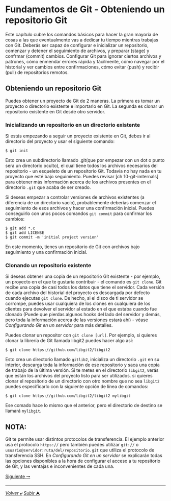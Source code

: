 # Fundamentos de Git - Obteniendo un repositorio Git
Este capítulo cubre los comandos básicos para hacer la gran mayoría de cosas a las que eventualmente vas a dedicar tu tiempo mientras trabajas con Git. Deberás ser capaz de configurar e inicializar un repositorio, comenzar y detener el seguimiento de archivos, y preparar (stage) y confrmar (commit) cambios. Configurar Git para ignorar ciertos archivos y patrones, cómo enmendar errores rápida y fácilmente, cómo navegar por el historial y ver cambios entre confirmaciones, cómo evitar (push) y recibir (pull) de repositorios remotos.

## Obteniendo un repositorio Git
Puedes obtener un proyecto de Git de 2 maneras. La primera es tomar un proyecto o directorio existente e importarlo en Git. La segunda es clonar un repositorio existente en Git desde otro servidor.

### Inicializando un repositorio en un directorio existente
Si estás empezando a seguir un proyecto existente en Git, debes ir al directorio del proyecto y usar el siguiente comando:

    $ git init

Esto crea un subdirectorio llamado .git(que por empezar con un dot o punto sera un directorio oculto), el cual tiene todos los archivos necesarios del repositorio - un esqueleto de un repositorio Git. Todavía no hay nada en tu proyecto que esté bajo seguimiento. Puedes revisar [ch 10-git-imternals] para obtener más información acerca de los archivos presentes en el directorio `.git` que acaba de ser creado.

Si deseas empezar a controlar versiones de archivos existentes (a diferencia de un directorio vacío), probablemente deberías comenzar el seguimiento de esos archivos y hacer una confirmación inicial. Puedes conseguirlo con unos pocos comandos `git commit` para confirmar los cambios:
~~~
$ git add *.c
$ git add LICENSE
$ git commit -m 'initial project version'
~~~
En este momento, tienes un repositorio de Git con archivos bajo seguimiento y una confirmación inicial.

### Clonando un repositorio existente
Si deseas obtener una copia de un repositorio Git existente - por ejemplo, un proyecto en el que te gustaría contribuir - el comando es `git clone`. Git recibe una copia de casi todos los datos que tiene el servidor. Cada versión de cada archivo del historial del proyecto es descargada por defecto cuando ejecutas `git clone`. De hecho, si el disco de ti servidor se corrompe, puedes usar cualquiera de los clones en cualquiera de los clientes para devolver el servidor al estado en el que estaba cuando fue clonado (Puede que pierdas algunos hooks del lado del servidor y demás, pero toda la información acerca de las versiones estará ahí) - véase *Configurando Git en un servidor* para más detalles.

Puedes clonar un repositor con `git clone [url]`. Por ejemplo, si quieres clonar la librería de Git llamada libgit2 puedes hacer algo así:

    $ git clone https://github.com/libgit2/libgit2

Esto crea un directorio llamado `gitlib2`, inicializa un directorio `.git` en su interior, descarga toda la información de ese repositorio y saca una copia de trabajo de la última versión. Si te metes en el directorio `libgit2`, verás que están los archivos del proyecto listo para ser utilizados. si quieres clonar el repositorio de un directorio con otro nombre que no sea `libgit2` puedes especificarlo con la siguiente opción de línea de comandos:

    $ git clone https://github.com/libgit2/libgit2 mylibgit

Ese comado hace lo mismo que el anterior, pero el directorio de destino se llamará `mylibgit`.

## NOTA: 
Git te permite usar distintos protocolos de transferencia. El ejemplo anterior usa el protocolo `https://` pero también puedes utilizar `git://` o `usuario@servidor:ruta/del/repositorio.git` que utiliza el protocolo de transferencia SSH. En *Configurando Git en un servidor* se explicarán todas las opciones disponibles a la hora de configurar el acceso a tu repositorio de Git, y las ventajas e inconvenientes de cada una.

[Siguiente **&#129042;**](005_Comados_Básicos_Bash.md "Comandos básicos")


---
[*Volver* **&ldca;**](README.md "Ir a Readme") [*Subir* **&#11165;**](# "Ir al título")
